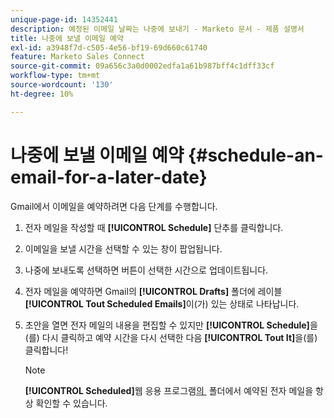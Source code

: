 ```yaml
---
unique-page-id: 14352441
description: 예정된 이메일 날짜는 나중에 보내기 - Marketo 문서 - 제품 설명서
title: 나중에 보낼 이메일 예약
exl-id: a3948f7d-c505-4e56-bf19-69d660c61740
feature: Marketo Sales Connect
source-git-commit: 09a656c3a0d0002edfa1a61b987bff4c1dff33cf
workflow-type: tm+mt
source-wordcount: '130'
ht-degree: 10%

---
```


# 나중에 보낼 이메일 예약 {#schedule-an-email-for-a-later-date}

Gmail에서 이메일을 예약하려면 다음 단계를 수행합니다.

1. 전자 메일을 작성할 때 **[!UICONTROL Schedule]** 단추를 클릭합니다.

1. 이메일을 보낼 시간을 선택할 수 있는 창이 팝업됩니다.

1. 나중에 보내도록 선택하면 버튼이 선택한 시간으로 업데이트됩니다.

1. 전자 메일을 예약하면 Gmail의 **[!UICONTROL Drafts]** 폴더에 레이블 **[!UICONTROL Tout Scheduled Emails]**&#x200B;이(가) 있는 상태로 나타납니다.

1. 초안을 열면 전자 메일의 내용을 편집할 수 있지만 **[!UICONTROL Schedule]**&#x200B;을(를) 다시 클릭하고 예약 시간을 다시 선택한 다음 **[!UICONTROL Tout It]**&#x200B;을(를) 클릭합니다!

   >[!NOTE]
   >
   >**[!UICONTROL Scheduled]**&#x200B;웹 응용 프로그램[의 &#x200B;](https://toutapp.com/login) 폴더에서 예약된 전자 메일을 항상 확인할 수 있습니다.
